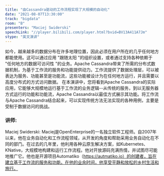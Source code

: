 ```yaml
---
title: "由Cassandra驱动的工作流程实现了大规模的自动化"
date: "2021-08-07T13:30:00" 
track: "bigdata"
room: "B"
presenters: "Maciej Swiderski"
speechLink: "//player.bilibili.com/player.html?bvid=BV13A411A7Jm"
stype: "英文演讲"
---
```

如今，越来越多的数据分布在许多地理位置，因此必须在用户所在的几乎任何地方都能使用。这可以通过应用 "跟随太阳 "的组织设置，或者通过支持各种依赖于 "任何地方的数据可访问性 "的业务。Apache Cassandra带来了所需的分布式数据机制，为基于工作流的服务和功能提供动力。工作流提供了数据处理层，可以被表达为服务、功能甚至是功能流，这些功能被设计为在任何地方运行，并且需要以高度分布式的方式访问数据。
 在本演讲中，您将看到Apache Cassandra的实际应用，它能够大规模地运行基于工作流的业务逻辑--从传统的服务，到以无服务器方式运行的功能和功能流，Apache Cassandra以最佳方式展示其功能。将工作流与Apache Cassandra结合起来，可以实现传统方法无法实现的各种用例，主要是受制于数据访问的挑战。
 ### 讲师: 
 Maciej Swiderski: Maciej是OpenEnterprise的一名独立软件工程师。自2007年以来，他在业务自动化和工作流程领域，从开发的角度和帮助采用业务自动化在不同的部门。在过去的几年里，他利用各种云原生解决方案，如Kubernetes、KNative，大规模地构建和运行工作流程。他对开放源码充满热情，并试图尽可能地推广它。他也是开源项目Automatiko（https://autmatiko.io）的创建者，旨在建立基于工作流的服务和功能。在他的业余时间，他享受平静和放松的乡村生活和旅行。
